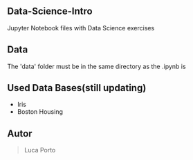 ## Data-Science-Intro

Jupyter Notebook files with Data Science exercises

## Data

The 'data' folder must be in the same directory as the .ipynb is

## Used Data Bases(still updating)
- Iris
- Boston Housing 

## Autor
>Luca Porto 
